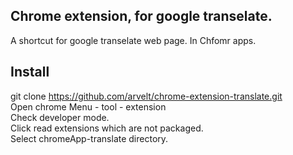 Chrome extension, for google transelate.
---
A shortcut for google transelate web page. In Chfomr apps.

Install
---
git clone https://github.com/arvelt/chrome-extension-translate.git  
Open chrome Menu - tool - extension  
Check developer mode.  
Click read extensions which are not packaged.  
Select chromeApp-translate directory.  
